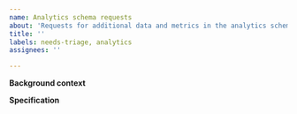 ```yaml
---
name: Analytics schema requests
about: 'Requests for additional data and metrics in the analytics schema '
title: ''
labels: needs-triage, analytics
assignees: ''

---
```


**Background context**

**Specification**
